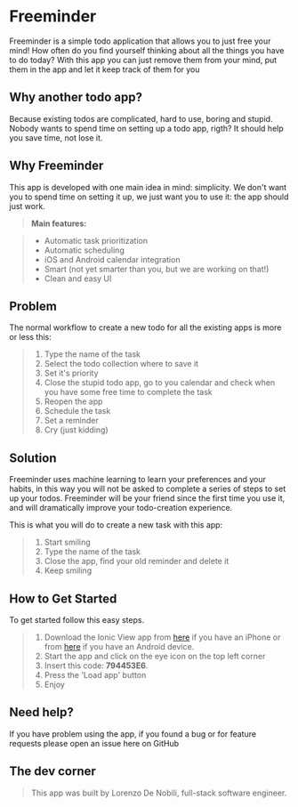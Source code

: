 # Freeminder # 

Freeminder is a simple todo application that allows you to just free your mind! How often do you find yourself thinking about all the things you have to do today? With this app you can just remove them from your mind, put them in the app and let it keep track of them for you

## Why another todo app? ##
Because existing todos are complicated, hard to use, boring and stupid. Nobody wants to spend time on setting up a todo app, rigth? It should help you save time, not lose it.

## Why Freeminder 
This app is developed with one main idea in mind: simplicity. We don't want you to spend time on setting it up, we just want you to use it: the app should just work.

  > **Main features:**
  
  >- Automatic task prioritization
  >- Automatic scheduling
  >- iOS and Android calendar integration
  >- Smart (not yet smarter than you, but we are working on that!)
  >- Clean and easy UI

## Problem ##
  The normal workflow to create a new todo for all the existing apps is more or less this:
  
  >1. Type the name of the task
  >2. Select the todo collection where to save it
  >3. Set it's priority
  >4. Close the stupid todo app, go to you calendar and check when you have some free time to complete the task
  >5. Reopen the app
  >6. Schedule the task
  >7. Set a reminder
  >8. Cry (just kidding)

## Solution ##
  Freeminder uses machine learning to learn your preferences and your habits, in this way you will not be asked to complete a series of steps to set up your todos. Freeminder will be your friend since the first time you use it, and will dramatically improve your todo-creation experience.

  This is what you will do to create a new task with this app:
  
  >1. Start smiling
  >2. Type the name of the task
  >3. Close the app, find your old reminder and delete it
  >4. Keep smiling

## How to Get Started ##
  To get started follow this easy steps.

  >1. Download the Ionic View app from [here](https://itunes.apple.com/us/app/ionic-view/id849930087?ls=1&mt=8) if you have an iPhone or from [here](https://play.google.com/store/apps/details?id=com.ionic.viewapp) if you have an Android device.
  >2. Start the app and click on the eye icon on the top left corner
  >3. Insert this code: **794453E6**.
  >4. Press the 'Load app' button
  >5. Enjoy

## Need help? ##
  If you have problem using the app, if you found a bug or for feature requests please open an issue here on GitHub

## The dev corner ##
  > This app was built by Lorenzo De Nobili, full-stack software engineer. 
